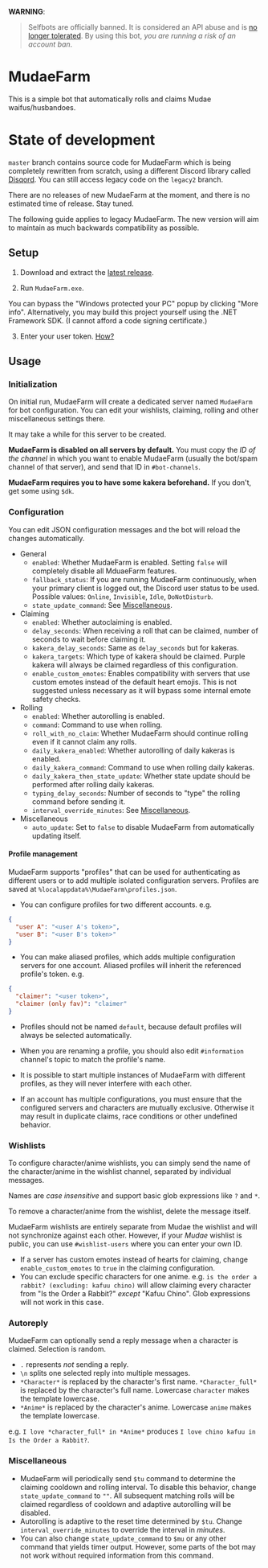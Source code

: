 **WARNING**:
> Selfbots are officially banned. It is considered an API abuse and is [no longer tolerated](https://support.discordapp.com/hc/en-us/articles/115002192352-Automated-user-accounts-self-bots-). By using this bot, *you are running a risk of an account ban*.

# MudaeFarm

This is a simple bot that automatically rolls and claims Mudae waifus/husbandoes.

# State of development

`master` branch contains source code for MudaeFarm which is being completely rewritten from scratch, using a different Discord library called [Disqord](https://github.com/Quahu/Disqord). You can still access legacy code on the `legacy2` branch.

There are no releases of new MudaeFarm at the moment, and there is no estimated time of release. Stay tuned.

The following guide applies to legacy MudaeFarm. The new version will aim to maintain as much backwards compatibility as possible.

## Setup

1. Download and extract the [latest release](https://github.com/chiyadev/MudaeFarm/releases/latest/download/MudaeFarm.zip).

2. Run `MudaeFarm.exe`.

You can bypass the "Windows protected your PC" popup by clicking "More info". Alternatively, you may build this project yourself using the .NET Framework SDK. (I cannot afford a code signing certificate.)

3. Enter your user token. [How?](https://github.com/chiyadev/MudaeFarm/blob/master/User%20tokens.md)

## Usage

### Initialization

On initial run, MudaeFarm will create a dedicated server named `MudaeFarm` for bot configuration. You can edit your wishlists, claiming, rolling and other miscellaneous settings there.

It may take a while for this server to be created.

**MudaeFarm is disabled on all servers by default.** You must copy the *ID of the channel* in which you want to enable MudaeFarm (usually the bot/spam channel of that server), and send that ID in `#bot-channels`.

**MudaeFarm requires you to have some kakera beforehand.** If you don't, get some using `$dk`.

### Configuration

You can edit JSON configuration messages and the bot will reload the changes automatically.

- General
    - `enabled`: Whether MudaeFarm is enabled. Setting `false` will completely disable all MduaeFarm features.
    - `fallback_status`: If you are running MudaeFarm continuously, when your primary client is logged out, the Discord user status to be used. Possible values: `Online`, `Invisible`, `Idle`, `DoNotDisturb`.
    - `state_update_command`: See [Miscellaneous](#miscellaneous).
- Claiming
    - `enabled`: Whether autoclaiming is enabled.
    - `delay_seconds`: When receiving a roll that can be claimed, number of seconds to wait before claiming it.
    - `kakera_delay_seconds`: Same as `delay_seconds` but for kakeras.
    - `kakera_targets`: Which type of kakera should be claimed. Purple kakera will always be claimed regardless of this configuration.
    - `enable_custom_emotes`: Enables compatibility with servers that use custom emotes instead of the default heart emojis. This is not suggested unless necessary as it will bypass some internal emote safety checks.
- Rolling
    - `enabled`: Whether autorolling is enabled.
    - `command`: Command to use when rolling.
    - `roll_with_no_claim`: Whether MudaeFarm should continue rolling even if it cannot claim any rolls.
    - `daily_kakera_enabled`: Whether autorolling of daily kakeras is enabled.
    - `daily_kakera_command`: Command to use when rolling daily kakeras.
    - `daily_kakera_then_state_update`: Whether state update should be performed after rolling daily kakeras.
    - `typing_delay_seconds`: Number of seconds to "type" the rolling command before sending it.
    - `interval_override_minutes`: See [Miscellaneous](#miscellaneous).
- Miscellaneous
    - `auto_update`: Set to `false` to disable MudaeFarm from automatically updating itself.

#### Profile management

MudaeFarm supports "profiles" that can be used for authenticating as different users or to add multiple isolated configuration servers. Profiles are saved at `%localappdata%\MudaeFarm\profiles.json`.

- You can configure profiles for two different accounts. e.g.

```json
{
  "user A": "<user A's token>",
  "user B": "<user B's token>"
}
```

- You can make aliased profiles, which adds multiple configuration servers for one account. Aliased profiles will inherit the referenced profile's token. e.g.

```json
{
  "claimer": "<user token>",
  "claimer (only fav)": "claimer"
}
```

- Profiles should not be named `default`, because default profiles will always be selected automatically.
- When you are renaming a profile, you should also edit `#information` channel's topic to match the profile's name.

- It is possible to start multiple instances of MudaeFarm with different profiles, as they will never interfere with each other.
- If an account has multiple configurations, you must ensure that the configured servers and characters are mutually exclusive. Otherwise it may result in duplicate claims, race conditions or other undefined behavior.

### Wishlists

To configure character/anime wishlists, you can simply send the name of the character/anime in the wishlist channel, separated by individual messages.

Names are *case insensitive* and support basic glob expressions like `?` and `*`.

To remove a character/anime from the wishlist, delete the message itself.

MudaeFarm wishlists are entirely separate from Mudae the wishlist and will not synchronize against each other. However, if your *Mudae* wishlist is public, you can use `#wishlist-users` where you can enter your own ID.

- If a server has custom emotes instead of hearts for claiming, change `enable_custom_emotes` to `true` in the claiming configuration.
- You can exclude specific characters for one anime. e.g. `is the order a rabbit? (excluding: kafuu chino)` will allow claiming every character from "Is the Order a Rabbit?" *except* "Kafuu Chino". Glob expressions will not work in this case.

### Autoreply

MudaeFarm can optionally send a reply message when a character is claimed. Selection is random.

- `.` represents *not* sending a reply.
- `\n` splits one selected reply into multiple messages.
- `*Character*` is replaced by the character's first name. `*Character_full*` is replaced by the character's full name. Lowercase `character` makes the template lowercase.
- `*Anime*` is replaced by the character's anime. Lowercase `anime` makes the template lowercase.

e.g. `I love *character_full* in *Anime*` produces `I love chino kafuu in Is the Order a Rabbit?`.

### Miscellaneous

- MudaeFarm will periodically send `$tu` command to determine the claiming cooldown and rolling interval. To disable this behavior, change `state_update_command` to `""`. All subsequent matching rolls will be claimed regardless of cooldown and adaptive autorolling will be disabled.
- Autorolling is adaptive to the reset time determined by `$tu`. Change `interval_override_minutes` to override the interval in *minutes*.
- You can also change `state_update_command` to `$mu` or any other command that yields timer output. However, some parts of the bot may not work without required information from this command.
